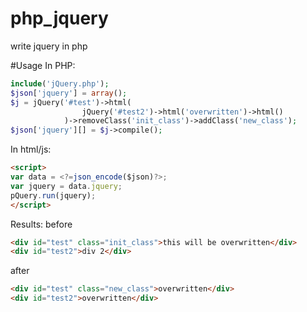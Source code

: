 # php_jquery
write jquery in php

#Usage
In PHP:
```php
include('jQuery.php');
$json['jquery'] = array();
$j = jQuery('#test')->html(
                jQuery('#test2')->html('overwritten')->html()
            )->removeClass('init_class')->addClass('new_class');
$json['jquery'][] = $j->compile();
```

In html/js:
```html
<script>
var data = <?=json_encode($json)?>;
var jquery = data.jquery;
pQuery.run(jquery);
</script>
```

Results:
  before
  ```html
  <div id="test" class="init_class">this will be overwritten</div>
  <div id="test2">div 2</div>
  ```
  
  after
  ```html
  <div id="test" class="new_class">overwritten</div>
  <div id="test2">overwritten</div>
  ```
